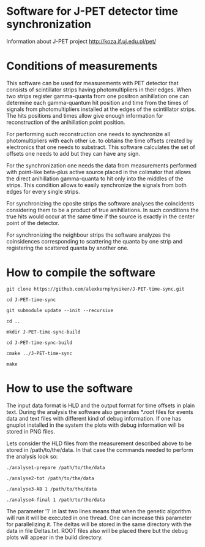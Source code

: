 Software for J-PET detector time synchronization
================================================
Information about J-PET project
http://koza.if.uj.edu.pl/pet/


Conditions of measurements
==========================

This software can be used for measurements with PET detector that consists of scintillator strips having photomultipliers in their edges.
When two strips register gamma-quanta from one positron anihillation one can determine each gamma-quantum hit position and time from the times of signals from photomultipliers installed at the edges of the scintillator strips.
The hits positions and times allow give enough information for reconstruction of the anihillation point position.

For performing such reconstruction one needs to synchronize all photomultipliers with each other i.e. to obtains the time offsets created by electronics that one needs to substract. 
This software calculates the set of offsets one needs to add but they can have any sign.

For the synchronization one needs the data from measurements performed with point-like beta-plus active source placed in the colimator that allows the direct anihillation gamma-quanta to hit only into the middles of the strips.
This condition allows to easily synchronize the signals from both edges for every single strips.

For synchronizing the oposite strips the software analyses the coincidents considering them to be a product of true anihillations.
In such conditions the true hits would occur at the same time if the source is exactly in the center point of the detector.

For synchronizing the neighbour strips the software analyzes the coinsidences corresponding to scattering the quanta by one strip and registering the scattered quanta by another one.


How to compile the software
===========================

	git clone https://github.com/alexkernphysiker/J-PET-time-sync.git
	
	cd J-PET-time-sync
	
	git submodule update --init --recursive
	
	cd ..
	
	mkdir J-PET-time-sync-build
	
	cd J-PET-time-sync-build
	
	cmake ../J-PET-time-sync
	
	make

How to use the software
=======================

The input data format is HLD and the output format for time offsets in plain text.
During the analysis the software also generates *.root files for events data and text files with different kind of debug information.
If one has gnuplot installed in the system the plots with debug information will be stored in PNG files.

Lets consider the HLD files from the measurement described above to be stored in /path/to/the/data.
In that case the commands needed to perform the analysis look so:

	./analyse1-prepare /path/to/the/data

	./analyse2-tot /path/to/the/data
	
	./analyse3-AB 1 /path/to/the/data
	
	./analyse4-final 1 /path/to/the/data

The parameter '1' in last two lines means that when the genetic algorithm will run it will be executed in one thread.
One can increase this parameter for parallelizing it.
The deltas will be stored in the same directory with the data in file Deltas.txt.
ROOT files also will be placed there but the debug plots will appear in the build directory.